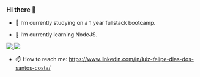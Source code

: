 ### Hi there 👋

- 🔭 I’m currently studying on a 1 year fullstack bootcamp.

- 🌱 I’m currently learning NodeJS.

<a href="https://github.com/lufelipe12/github-readme-stats">
  <img height:"200px" src="https://github-readme-stats.vercel.app/api?username=lufelipe12&count_private=true&theme=radical" />
</a>
<a href="https://github.com/lufelipe12/github-readme-stats">
  <img height:"200px" src="https://github-readme-stats.vercel.app/api/top-langs/?username=lufelipe12&count_private=true&theme=radical&layout=compact" />
</a>

- 📫 How to reach me: https://www.linkedin.com/in/luiz-felipe-dias-dos-santos-costa/

